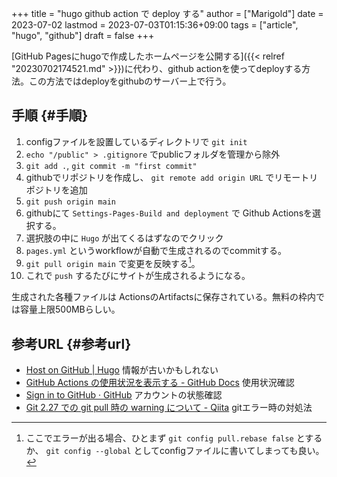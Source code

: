 +++
title = "hugo github action で deploy する"
author = ["Marigold"]
date = 2023-07-02
lastmod = 2023-07-03T01:15:36+09:00
tags = ["article", "hugo", "github"]
draft = false
+++

[GitHub Pagesにhugoで作成したホームページを公開する]({{< relref "20230702174521.md" >}})に代わり、github actionを使ってdeployする方法。この方法ではdeployをgithubのサーバー上で行う。


## 手順 {#手順}

1.  configファイルを設置しているディレクトリで `git init`
2.  `echo "/public" > .gitignore` でpublicフォルダを管理から除外
3.  `git add .`, `git commit -m "first commit"`
4.  githubでリポジトリを作成し、
    `git remote add origin URL` でリモートリポジトリを追加
5.  `git push origin main`
6.  githubにて `Settings-Pages-Build and deployment` で
    Github Actionsを選択する。
7.  選択肢の中に `Hugo` が出てくるはずなのでクリック
8.  `pages.yml` というworkflowが自動で生成されるのでcommitする。
9.  `git pull origin main` で変更を反映する[^fn:1]。
10. これで `push` するたびにサイトが生成されるようになる。

生成された各種ファイルは ActionsのArtifactsに保存されている。無料の枠内では容量上限500MBらしい。


## 参考URL {#参考url}

-   [Host on GitHub | Hugo](https://gohugo.io/hosting-and-deployment/hosting-on-github/) 情報が古いかもしれない
-   [GitHub Actions の使用状況を表示する - GitHub Docs](https://docs.github.com/ja/billing/managing-billing-for-github-actions/viewing-your-github-actions-usage) 使用状況確認
-   [Sign in to GitHub · GitHub](https://github.com/settings/billing) アカウントの状態確認
-   [Git 2.27 での git pull 時の warning について - Qiita](https://qiita.com/tearoom6/items/0237080aaf2ad46b1963) gitエラー時の対処法

[^fn:1]: ここでエラーが出る場合、ひとまず `git config pull.rebase false` とするか、
    `git config --global` としてconfigファイルに書いてしまっても良い。